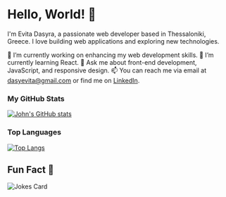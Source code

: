 # Hello, World! 👋

I'm Evita Dasyra, a passionate web developer based in Thessaloniki, Greece. I love building web applications and exploring new technologies.

🔭 I’m currently working on enhancing my web development skills.
🌱 I’m currently learning React.
💬 Ask me about front-end development, JavaScript, and responsive design.
📫 You can reach me via email at [dasyevita@gmail.com](mailto:dasyevita@gmail.com) or find me on [LinkedIn](https://www.linkedin.com/in/evitadasy).

### My GitHub Stats

[![John's GitHub stats](https://github-readme-stats.vercel.app/api?username=evitadasy&show_icons=true)](https://github.com/evitadasy)

### Top Languages

[![Top Langs](https://github-readme-stats.vercel.app/api/top-langs/?username=evitadasy)](https://github.com/evitadasy/github-readme-stats)

## Fun Fact 🤣

![Jokes Card](https://readme-jokes.vercel.app/api)
